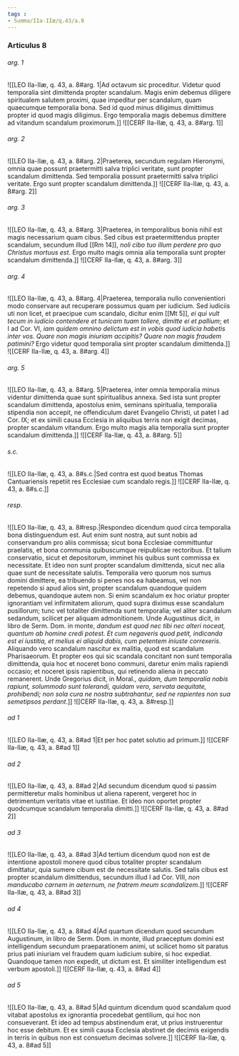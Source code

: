 ```yaml
---
tags : 
- Summa/IIa-IIæ/q.43/a.8
---
```


### Articulus 8

###### arg. 1
![[LEO IIa-IIæ, q. 43, a. 8#arg. 1|Ad octavum sic proceditur. Videtur quod temporalia sint dimittenda propter scandalum. Magis enim debemus diligere spiritualem salutem proximi, quae impeditur per scandalum, quam quaecumque temporalia bona. Sed id quod minus diligimus dimittimus propter id quod magis diligimus. Ergo temporalia magis debemus dimittere ad vitandum scandalum proximorum.]]
![[CERF IIa-IIæ, q. 43, a. 8#arg. 1]]

###### arg. 2
![[LEO IIa-IIæ, q. 43, a. 8#arg. 2|Praeterea, secundum regulam Hieronymi, omnia quae possunt praetermitti salva triplici veritate, sunt propter scandalum dimittenda. Sed temporalia possunt praetermitti salva triplici veritate. Ergo sunt propter scandalum dimittenda.]]
![[CERF IIa-IIæ, q. 43, a. 8#arg. 2]]

###### arg. 3
![[LEO IIa-IIæ, q. 43, a. 8#arg. 3|Praeterea, in temporalibus bonis nihil est magis necessarium quam cibus. Sed cibus est praetermittendus propter scandalum, secundum illud [[Rm 14]], *noli cibo tuo illum perdere pro quo Christus mortuus est*. Ergo multo magis omnia alia temporalia sunt propter scandalum dimittenda.]]
![[CERF IIa-IIæ, q. 43, a. 8#arg. 3]]

###### arg. 4
![[LEO IIa-IIæ, q. 43, a. 8#arg. 4|Praeterea, temporalia nullo convenientiori modo conservare aut recuperare possumus quam per iudicium. Sed iudiciis uti non licet, et praecipue cum scandalo, dicitur enim [[Mt 5]], *ei qui vult tecum in iudicio contendere et tunicam tuam tollere, dimitte ei et pallium*; et I ad Cor. VI, *iam quidem omnino delictum est in vobis quod iudicia habetis inter vos. Quare non magis iniuriam accipitis? Quare non magis fraudem patimini?* Ergo videtur quod temporalia sint propter scandalum dimittenda.]]
![[CERF IIa-IIæ, q. 43, a. 8#arg. 4]]

###### arg. 5
![[LEO IIa-IIæ, q. 43, a. 8#arg. 5|Praeterea, inter omnia temporalia minus videntur dimittenda quae sunt spiritualibus annexa. Sed ista sunt propter scandalum dimittenda, apostolus enim, seminans spiritualia, temporalia stipendia non accepit, ne offendiculum daret Evangelio Christi, ut patet I ad Cor. IX; et ex simili causa Ecclesia in aliquibus terris non exigit decimas, propter scandalum vitandum. Ergo multo magis alia temporalia sunt propter scandalum dimittenda.]]
![[CERF IIa-IIæ, q. 43, a. 8#arg. 5]]

###### s.c.
![[LEO IIa-IIæ, q. 43, a. 8#s.c.|Sed contra est quod beatus Thomas Cantuariensis repetiit res Ecclesiae cum scandalo regis.]]
![[CERF IIa-IIæ, q. 43, a. 8#s.c.]]

###### resp.
![[LEO IIa-IIæ, q. 43, a. 8#resp.|Respondeo dicendum quod circa temporalia bona distinguendum est. Aut enim sunt nostra, aut sunt nobis ad conservandum pro aliis commissa; sicut bona Ecclesiae committuntur praelatis, et bona communia quibuscumque reipublicae rectoribus. Et talium conservatio, sicut et depositorum, imminet his quibus sunt commissa ex necessitate. Et ideo non sunt propter scandalum dimittenda, sicut nec alia quae sunt de necessitate salutis. Temporalia vero quorum nos sumus domini dimittere, ea tribuendo si penes nos ea habeamus, vel non repetendo si apud alios sint, propter scandalum quandoque quidem debemus, quandoque autem non. Si enim scandalum ex hoc oriatur propter ignorantiam vel infirmitatem aliorum, quod supra diximus esse scandalum pusillorum; tunc vel totaliter dimittenda sunt temporalia; vel aliter scandalum sedandum, scilicet per aliquam admonitionem. Unde Augustinus dicit, in libro de Serm. Dom. in monte, *dandum est quod nec tibi nec alteri noceat, quantum ab homine credi potest. Et cum negaveris quod petit, indicanda est ei iustitia, et melius ei aliquid dabis, cum petentem iniuste correxeris*. Aliquando vero scandalum nascitur ex malitia, quod est scandalum Pharisaeorum. Et propter eos qui sic scandala concitant non sunt temporalia dimittenda, quia hoc et noceret bono communi, daretur enim malis rapiendi occasio; et noceret ipsis rapientibus, qui retinendo aliena in peccato remanerent. Unde Gregorius dicit, in Moral., *quidam, dum temporalia nobis rapiunt, solummodo sunt tolerandi, quidam vero, servata aequitate, prohibendi; non sola cura ne nostra subtrahantur, sed ne rapientes non sua semetipsos perdant*.]]
![[CERF IIa-IIæ, q. 43, a. 8#resp.]]

###### ad 1
![[LEO IIa-IIæ, q. 43, a. 8#ad 1|Et per hoc patet solutio ad primum.]]
![[CERF IIa-IIæ, q. 43, a. 8#ad 1]]

###### ad 2
![[LEO IIa-IIæ, q. 43, a. 8#ad 2|Ad secundum dicendum quod si passim permitteretur malis hominibus ut aliena raperent, vergeret hoc in detrimentum veritatis vitae et iustitiae. Et ideo non oportet propter quodcumque scandalum temporalia dimitti.]]
![[CERF IIa-IIæ, q. 43, a. 8#ad 2]]

###### ad 3
![[LEO IIa-IIæ, q. 43, a. 8#ad 3|Ad tertium dicendum quod non est de intentione apostoli monere quod cibus totaliter propter scandalum dimittatur, quia sumere cibum est de necessitate salutis. Sed talis cibus est propter scandalum dimittendus, secundum illud I ad Cor. VIII, *non manducabo carnem in aeternum, ne fratrem meum scandalizem*.]]
![[CERF IIa-IIæ, q. 43, a. 8#ad 3]]

###### ad 4
![[LEO IIa-IIæ, q. 43, a. 8#ad 4|Ad quartum dicendum quod secundum Augustinum, in libro de Serm. Dom. in monte, illud praeceptum domini est intelligendum secundum praeparationem animi, ut scilicet homo sit paratus prius pati iniuriam vel fraudem quam iudicium subire, si hoc expediat. Quandoque tamen non expedit, ut dictum est. Et similiter intelligendum est verbum apostoli.]]
![[CERF IIa-IIæ, q. 43, a. 8#ad 4]]

###### ad 5
![[LEO IIa-IIæ, q. 43, a. 8#ad 5|Ad quintum dicendum quod scandalum quod vitabat apostolus ex ignorantia procedebat gentilium, qui hoc non consueverant. Et ideo ad tempus abstinendum erat, ut prius instruerentur hoc esse debitum. Et ex simili causa Ecclesia abstinet de decimis exigendis in terris in quibus non est consuetum decimas solvere.]]
![[CERF IIa-IIæ, q. 43, a. 8#ad 5]]

